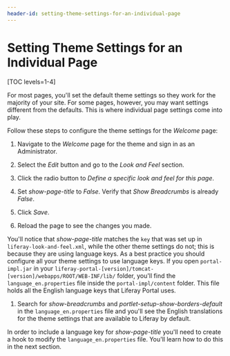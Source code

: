 ```yaml
---
header-id: setting-theme-settings-for-an-individual-page
---
```


# Setting Theme Settings for an Individual Page

[TOC levels=1-4]

For most pages, you'll set the default theme settings so they work for the
majority of your site. For some pages, however, you may want settings different
from the defaults. This is where individual page settings come into play. 

Follow these steps to configure the theme settings for the *Welcome* page:

1.  Navigate to the *Welcome* page for the theme and sign in as an
    Administrator. 

2.  Select the *Edit* button and go to the *Look and Feel* section.

3.  Click the radio button to *Define a specific look and feel for this page*.

4.  Set *show-page-title* to *False*. Verify that *Show Breadcrumbs* is already
    *False*.

5.  Click *Save*.

6.  Reload the page to see the changes you made.

You'll notice that *show-page-title* matches the `key` that was set up in 
`liferay-look-and-feel.xml`, while the other theme settings do not; this is 
because they are using language keys. As a best practice you should configure 
all your theme settings to use language keys. If you open `portal-impl.jar` 
in your `liferay-portal-[version]/tomcat-[version]/webapps/ROOT/WEB-INF/lib/` 
folder, you'll find the `language_en.properties` file inside the
`portal-impl/content` folder. This file holds all the English language keys that
Liferay Portal uses.

1. Search for *show-breadcrumbs* and *portlet-setup-show-borders-default* in the
   `language_en.properties` file and you'll see the English translations for the 
   theme settings that are available to Liferay by default.

In order to include a language key for *show-page-title* you'll need to create a 
hook to modify the `language_en.properties` file. You'll learn how to do this 
in the next section.
